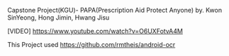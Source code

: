 Capstone Project(KGU)- PAPA(Prescription Aid Protect Anyone)
by. Kwon SinYeong, Hong Jimin, Hwang Jisu

[VIDEO]
https://www.youtube.com/watch?v=O6UXFotvA4M 

This Project used https://github.com/rmtheis/android-ocr
